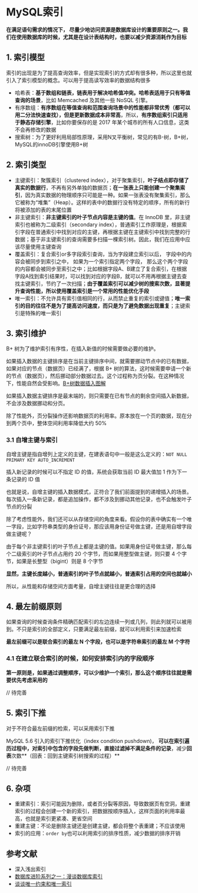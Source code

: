 # MySQL索引

**在满足语句需求的情况下， 尽量少地访问资源是数据库设计的重要原则之一。我们在使用数据库的时候，尤其是在设计表结构时，也要以减少资源消耗作为目标**

## 1. 索引模型
索引的出现是为了提高查询效率，但是实现索引的方式却有很多种，所以这里也就引入了索引模型的概念。可以用于提高读写效率的数据结构很多

- 哈希表：**基于数组和链表，链表用于解决哈希值冲突。哈希表适用于只有等值查询的场景**，比如 Memcached 及其他一些 NoSQL 引擎。
- 有序数组：**有序数组在等值查询和范围查询场景中的性能都非常优秀（都可以用二分法快速查找），但是更新数据成本非常高**，所以，**有序数组索引只适用于静态存储引擎**，比如你要保存的是 2017 年某个城市的所有人口信息，这类不会再修改的数据
- 搜索树：为了更好利用局部性原理，采用N叉平衡树，常见的有B-树，B+树，MySQL的innoDB引擎使用B+树

## 2. 索引类型

- 主键索引：聚簇索引（clustered index），对于聚集索引，**叶子结点即存储了真实的数据行**，不再有另外单独的数据页；**在一张表上只能创建一个聚集索引**，因为真实数据的物理顺序只可能是一种。如果一张表没有聚集索引，那么它被称为“堆集”（Heap）。这样的表中的数据行没有特定的顺序，所有的新行将被添加的表的末尾位置
- 非主键索引：**非主键索引的叶子节点内容是主键的值**。在 InnoDB 里，非主键索引也被称为二级索引（secondary index），普通索引工作原理是，根据索引字段在普通索引中找到对应的主键，再根据主键在主键索引中找到完整的行数据；基于非主键索引的查询需要多扫描一棵索引树。因此，我们在应用中应该尽量使用主键查询
- 覆盖索引：复合索引or多字段索引查询，当为字段建立索引以后， 字段中的内容会被同步到索引之中， 如果为一个索引指定两个字段， 那么这个两个字段的内容都会被同步至索引之中；比如根据字段A、B建立了复合索引，在根据字段A找到索引结果时，可以找到对应的字段B，就可以不用再根据主键去查找主键索引，节约了一次扫描；**由于覆盖索引可以减少树的搜索次数，显著提升查询性能，所以使用覆盖索引是一个常用的性能优化手段**
- 唯一索引：不允许具有索引值相同的行，从而禁止重复的索引或键值；**唯一索引的目的往往不是为了提高访问速度，而只是为了避免数据出现重复**；主键索引是特殊的唯一索引

## 3. 索引维护

B+ 树为了维护索引有序性，在插入新值的时候需要做必要的维护。

如果插入数据的主键排序是在当前主键排序中间，就需要挪动节点中的已有数据，如果对应的节点（数据页）已经满了，根据 B+ 树的算法，这时候需要申请一个新的节点（数据页），然后挪动部分数据过去。这个过程称为页分裂。在这种情况下，性能自然会受影响。[B+树数据插入图解](https://www.cnblogs.com/nullzx/p/8729425.html)

如果插入数据主键排序是最末端的，则只需要在已有节点的剩余空间插入新数据，不会涉及数据挪动和分页。

除了性能外，页分裂操作还影响数据页的利用率。原本放在一个页的数据，现在分到两个页中，整体空间利用率降低大约 50%

### 3.1 自增主键与索引

自增主键是指自增列上定义的主键，在建表语句中一般是这么定义的：`NOT NULL PRIMARY KEY AUTO_INCREMENT`

插入新记录的时候可以不指定 ID 的值，系统会获取当前 ID 最大值加 1 作为下一条记录的 ID 值

也就是说，自增主键的插入数据模式，正符合了我们前面提到的递增插入的场景。每次插入一条新记录，都是追加操作，都不涉及到挪动其他记录，也不会触发叶子节点的分裂

除了考虑性能外，我们还可以从存储空间的角度来看。假设你的表中确实有一个唯一字段，比如字符串类型的身份证号，那应该用身份证号做主键，还是用自增字段做主键呢？

由于每个非主键索引的叶子节点上都是主键的值。如果用身份证号做主键，那么每个二级索引的叶子节点占用约 20 个字节，而如果用整型做主键，则只要 4 个字节，如果是长整型（bigint）则是 8 个字节

**显然，主键长度越小，普通索引的叶子节点就越小，普通索引占用的空间也就越小**

所以，从性能和存储空间方面考量，自增主键往往是更合理的选择

## 4. 最左前缀原则

如果查询的时候查询条件精确匹配索引的左边连续一列或几列，则此列就可以被用到。不只是索引的全部定义，只要满足最左前缀，就可以利用索引来加速检索

**最左前缀可以是联合索引的最左 N 个字段，也可以是字符串索引的最左 M 个字符**

### 4.1 在建立联合索引的时候，如何安排索引内的字段顺序

**第一原则是，如果通过调整顺序，可以少维护一个索引，那么这个顺序往往就是需要优先考虑采用的**

// 待完善

## 5. 索引下推

对于不符合最左前缀的检索，可以采用索引下推

MySQL 5.6 引入的索引下推优化（index condition pushdown)， **可以在索引遍历过程中，对索引中包含的字段先做判断，直接过滤掉不满足条件的记录**，减少**回表**次数**（回表：回到主键索引树搜索的过程）**

// 待完善

## 6. 杂项

- 重建索引：索引可能因为删除，或者页分裂等原因，导致数据页有空洞，重建索引的过程会创建一个新的索引，把数据按顺序插入，这样页面的利用率最高，也就是索引更紧凑、更省空间
- 重建主键：不论是删除主键还是创建主键，都会将整个表重建；不应该使用
- 索引的应用：`order by`也可以利用索引的排序性质，减少数据的排序开销

## 参考文献
- 深入浅出索引
- [数据库进阶系列之一：漫谈数据库索引](https://www.cnblogs.com/morvenhuang/archive/2009/03/30/1425534.html)
- [谈谈唯一约束和唯一索引](https://zhuanlan.zhihu.com/p/35019649)
